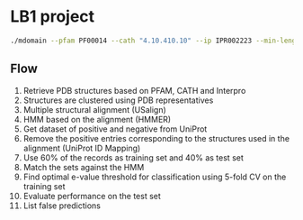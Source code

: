 # LB1 project

```sh
./mdomain --pfam PF00014 --cath "4.10.410.10" --ip IPR002223 --min-length 50 --max-length 80 --clust-th 50 --hmm-name kunitz
```

## Flow
1. Retrieve PDB structures based on PFAM, CATH and Interpro
2. Structures are clustered using PDB representatives
3. Multiple structural alignment (USalign)
4. HMM based on the alignment (HMMER)
5. Get dataset of positive and negative from UniProt
6. Remove the positive entries corresponding to the structures used in the alignment (UniProt ID Mapping)
7. Use 60% of the records as training set and 40% as test set
8. Match the sets against the HMM
9. Find optimal e-value threshold for classification using 5-fold CV on the training set
10. Evaluate performance on the test set
11. List false predictions
